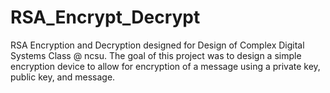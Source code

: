 # RSA_Encrypt_Decrypt
RSA Encryption and Decryption designed for Design of Complex Digital Systems Class @ ncsu. The goal of this project was to design a simple encryption device to allow for encryption of a message using a private key, public key, and message.
